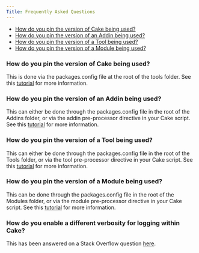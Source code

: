 ```yaml
---
Title: Frequently Asked Questions
---
```


[//]: # (TOC Begin)

* [How do you pin the version of Cake being used?](#how-do-you-pin-the-version-of-cake-being-used)
* [How do you pin the version of an Addin being used?](#how-do-you-pin-the-version-of-an-addin-being-used)
* [How do you pin the version of a Tool being used?](#how-do-you-pin-the-version-of-a-tool-being-used)
* [How do you pin the version of a Module being used?](#how-do-you-pin-the-version-of-a-module-being-used)

[//]: # (TOC End)

### How do you pin the version of Cake being used?

This is done via the packages.config file at the root of the tools folder.  See this [tutorial](https://cakebuild.net/docs/tutorials/pinning-cake-version) for more information.

### How do you pin the version of an Addin being used?

This can either be done through the packages.config file in the root of the Addins folder, or via the addin pre-processor directive in your Cake script.  See this [tutorial](https://cakebuild.net/docs/tutorials/pinning-cake-version) for more information.

### How do you pin the version of a Tool being used?

This can either be done through the packages.config file in the root of the Tools folder, or via the tool pre-processor directive in your Cake script.  See this [tutorial](https://cakebuild.net/docs/tutorials/pinning-cake-version) for more information.

### How do you pin the version of a Module being used?

This can be done through the packages.config file in the root of the Modules folder, or via the module pre-processor directive in your Cake script.  See this [tutorial](https://cakebuild.net/docs/tutorials/pinning-cake-version) for more information.

### How do you enable a different verbosity for logging within Cake?

This has been answered on a Stack Overflow question [here](https://stackoverflow.com/questions/38658660).

